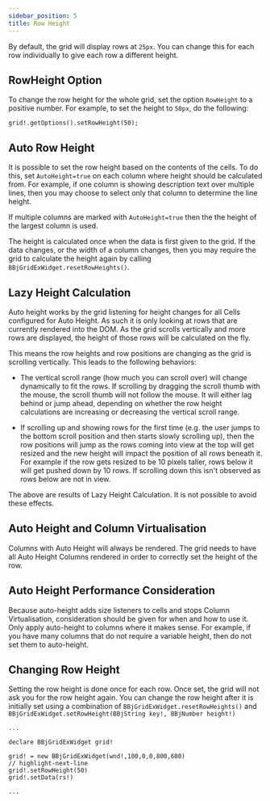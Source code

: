 ```yaml
---
sidebar_position: 5
title: Row Height
---
```


By default, the grid will display rows at `25px`. You can change this for each row individually to give each row a different height.

## RowHeight Option

To change the row height for the whole grid, set the option `RowHeight` to a positive number. For example, to set the height to `50px`, do the following:

```bbj
grid!.getOptions().setRowHeight(50);
```

## Auto Row Height

It is possible to set the row height based on the contents of the cells. To do this, set `AutoHeight=true` on each column where height should be calculated from. For example, if one column is showing description text over multiple lines, then you may choose to select only that column to determine the line height.

If multiple columns are marked with `AutoHeight=true` then the the height of the largest column is used.

The height is calculated once when the data is first given to the grid. If the data changes, or the width of a column changes, then you may require the grid to calculate the height again by calling `BBjGridExWidget.resetRowHeights()`.

## Lazy Height Calculation

Auto height works by the grid listening for height changes for all Cells configured for Auto Height. As such it is only looking at rows that are currently rendered into the DOM. As the grid scrolls vertically and more rows are displayed, the height of those rows will be calculated on the fly.

This means the row heights and row positions are changing as the grid is scrolling vertically. This leads to the following behaviors:

* The vertical scroll range (how much you can scroll over) will change dynamically to fit the rows. If scrolling by dragging the scroll thumb with the mouse, the scroll thumb will not follow the mouse. It will either lag behind or jump ahead, depending on whether the row height calculations are increasing or decreasing the vertical scroll range.

* If scrolling up and showing rows for the first time (e.g. the user jumps to the bottom scroll position and then starts slowly scrolling up), then the row positions will jump as the rows coming into view at the top will get resized and the new height will impact the position of all rows beneath it. For example if the row gets resized to be 10 pixels taller, rows below it will get pushed down by 10 rows. If scrolling down this isn't observed as rows below are not in view.

The above are results of Lazy Height Calculation. It is not possible to avoid these effects.

## Auto Height and Column Virtualisation

Columns with Auto Height will always be rendered. The grid needs to have all Auto Height Columns rendered in order to correctly set the height of the row.

## Auto Height Performance Consideration

Because auto-height adds size listeners to cells and stops Column Virtualisation, consideration should be given for when and how to use it. Only apply auto-height to columns where it makes sense. For example, if you have many columns that do not require a variable height, then do not set them to auto-height.

## Changing Row Height

Setting the row height is done once for each row. Once set, the grid will not ask you for the row height again. You can change the row height after it is initially set using a combination of `BBjGridExWidget.resetRowHeights()` and `BBjGridExWidget.setRowHeight(BBjString key!, BBjNumber height!)`

```BBj
...

declare BBjGridExWidget grid!

grid! = new BBjGridExWidget(wnd!,100,0,0,800,600)
// highlight-next-line
grid!.setRowHeight(50)
grid!.setData(rs!)

...
```